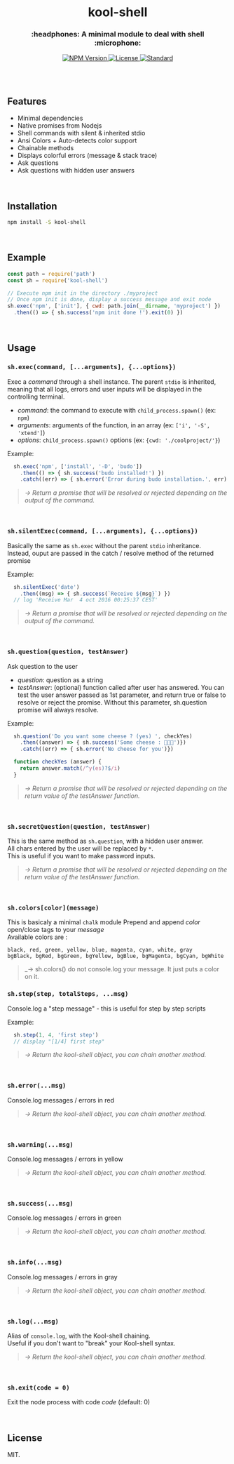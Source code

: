 <h1 align="center">kool-shell</h1>
<h3 align="center">:headphones: A minimal module to deal with shell :microphone:</h3>

<div align="center">
  <!-- NPM Version -->
  <a href="https://www.npmjs.com/package/kool-shell">
    <img src="https://img.shields.io/npm/v/kool-shell.svg?style=flat-square" alt="NPM Version" />
  </a>
  <!-- License -->
  <a href="https://raw.githubusercontent.com/pqml/kool-shell/master/LICENSE">
    <img src="https://img.shields.io/badge/license-MIT-blue.svg?style=flat-square" alt="License" />
  </a>
  <!-- Standard -->
  <a href="http://standardjs.com/">
    <img src="https://img.shields.io/badge/code%20style-standard-brightgreen.svg?style=flat-square" alt="Standard" />
  </a>
</div>

<br><br>

## Features

- Minimal dependencies
- Native promises from Nodejs
- Shell commands with silent & inherited stdio
- Ansi Colors + Auto-detects color support
- Chainable methods
- Displays colorful errors (message & stack trace)
- Ask questions
- Ask questions with hidden user answers

<br>

## Installation

```sh
npm install -S kool-shell
```


<br>

## Example
```javascript
const path = require('path')
const sh = require('kool-shell')

// Execute npm init in the directory ./myproject
// Once npm init is done, display a success message and exit node
sh.exec('npm', ['init'], { cwd: path.join(__dirname, 'myproject') })
  .then(() => { sh.success('npm init done !').exit(0) })

```

<br>

## Usage

### `sh.exec(command, [...arguments], {...options})`

Exec a _command_ through a shell instance. The parent `stdio` is inherited, meaning that all logs, errors and user inputs will be displayed in the controlling terminal.

* _command_: the command to execute with `child_process.spawn()` (ex: `npm`)
* _arguments_: arguments of the function, in an array (ex: `['i', '-S', 'xtend']`)
* _options_: `child_process.spawn()` options (ex: `{cwd: './coolproject/'}`)

Example:
```js
  sh.exec('npm', ['install', '-D', 'budo'])
    .then(() => { sh.success('budo installed!') })
    .catch((err) => { sh.error('Error during budo installation.', err) })
```

> _→  Return a promise that will be resolved or rejected depending on the output of the command._

<br>

### `sh.silentExec(command, [...arguments], {...options})`

Basically the same as `sh.exec` without the parent `stdio` inheritance.
<br>
Instead, ouput are passed in the catch / resolve method of the returned promise
<br>

Example:
```js
  sh.silentExec('date')
    .then((msg) => { sh.success(`Receive ${msg}`) })
  // log 'Receive Mar  4 oct 2016 00:25:37 CEST'
```

> _→  Return a promise that will be resolved or rejected depending on the output of the command._

<br>

### `sh.question(question, testAnswer)`

Ask question to the user
<br>
* _question_: question as a string
* _testAnswer_: (optional) function called after user has answered. You can test the user answer passed as 1st parameter, and return true or false to resolve or reject the promise. Without this parameter, sh.question promise will always resolve.

Example:
```js
  sh.question('Do you want some cheese ? (yes) ', checkYes)
    .then((answer) => { sh.success('Some cheese : 🧀🧀🧀')})
    .catch((err) => { sh.error('No cheese for you')})

  function checkYes (answer) {
    return answer.match(/^y(es)?$/i)
  }
```

> _→  Return a promise that will be resolved or rejected depending on the return value of the testAnswer function._

<br>

### `sh.secretQuestion(question, testAnswer)`

This is the same method as `sh.question`, with a hidden user answer. <br>
All chars entered by the user will be replaced by `*`. <br>
This is useful if you want to make password inputs. <br>


> _→  Return a promise that will be resolved or rejected depending on the return value of the testAnswer function._

<br>


### `sh.colors[color](message)`

This is basicaly a minimal `chalk` module
Prepend and append _color_ open/close tags to your _message_<br>
Available colors are : <br>
```
black, red, green, yellow, blue, magenta, cyan, white, gray
bgBlack, bgRed, bgGreen, bgYellow, bgBlue, bgMagenta, bgCyan, bgWhite
```

> _→  sh.colors() do not console.log your message. It just puts a color on it.


### `sh.step(step, totalSteps, ...msg)`

Console.log a "step message" - this is useful for step by step scripts

Example:
```js
  sh.step(1, 4, 'first step')
  // display "[1/4] first step"
```

> _→  Return the kool-shell object, you can chain another method._

<br>

### `sh.error(...msg)`

Console.log messages / errors in red
<br>
> _→  Return the kool-shell object, you can chain another method._

<br>

### `sh.warning(...msg)`

Console.log messages / errors in yellow
<br>
> _→  Return the kool-shell object, you can chain another method._

<br>

### `sh.success(...msg)`

Console.log messages / errors in green
<br>
> _→  Return the kool-shell object, you can chain another method._

<br>

### `sh.info(...msg)`

Console.log messages / errors in gray
<br>
> _→  Return the kool-shell object, you can chain another method._

<br>

### `sh.log(...msg)`

Alias of `console.log`, with the Kool-shell chaining. <br>
Useful if you don't want to "break" your Kool-shell syntax.
<br>
> _→  Return the kool-shell object, you can chain another method._

<br>

### `sh.exit(code = 0)`

Exit the node process with code _code_ (default: 0)

<br>

## License
MIT.
